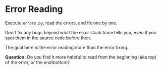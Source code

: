 # Error Reading

Execute `errors.py`, read the errors, and fix one by one.

Don't fix any bugs beyond what the error stack trace tells you, even if you spot them in the source code before then.

The goal here is the error reading more than the error fixing.

**Question:** Do you find it more helpful to read from the beginning (aka top) of the error, or the end/bottom?
